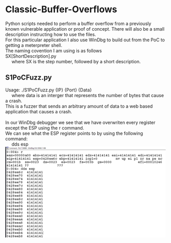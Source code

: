 # Classic-Buffer-Overflows<br/>
Python scripts needed to perform a buffer overflow from a previously known vulnerable application or proof of concept. There will also be a small description instructing how to use the files.<br/>
For this particular application I also use WinDbg to build out from the PoC to getting a meterpreter shell. <br/>
The naming covention I am using is as follows<br/>
SX[ShortDescription].py<br/>
&nbsp;&nbsp;&nbsp;&nbsp;&nbsp;where SX is the step number, followed by a short description.

## S1PoCFuzz.py
Usage: ./S1PoCFuzz.py {IP} {Port} {Data} <br/>
&nbsp;&nbsp;&nbsp;&nbsp;&nbsp;where data is an interger that represents the number of bytes that cause a crash.<br/>
This is a fuzzer that sends an arbitrary amount of data to a web based application that causes a crash.<br/>
<br/>
In our WinDbg debugger we see that we have overwriten every register except the ESP using the r command. <br/>
We can see what the ESP register points to by using the following command:<br/>
&nbsp;&nbsp;&nbsp;&nbsp;&nbsp;dds esp
![alt tag](https://github.com/ZeusBanda/Classic-Buffer-Overflows/blob/main/WinDbg-Images/S1Fuzz.png)
